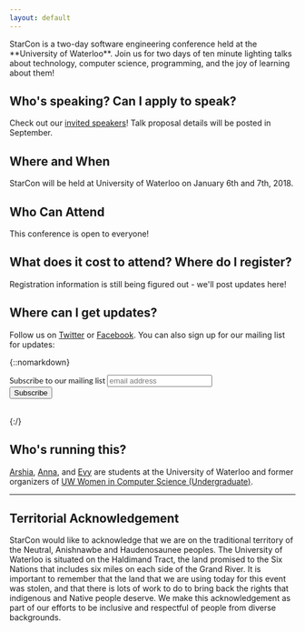 ```yaml
---
layout: default
---
```


<div class="lead pretty-links">
StarCon is a two-day software engineering conference held at the **University of Waterloo**. Join us for two days of ten minute lighting talks about technology, computer science, programming, and the joy of learning about them!

## Who's speaking? Can I apply to speak?

Check out our [invited speakers](speakers/#keynotes)! Talk proposal details will be posted in September.

## Where and When

StarCon will be held at University of Waterloo on January 6th and 7th, 2018.

## Who Can Attend

This conference is open to everyone!

## What does it cost to attend? Where do I register?

Registration information is still being figured out - we'll post updates here!

## Where can I get updates?

Follow us on [Twitter](https://twitter.com/starconuw) or [Facebook](https://www.facebook.com/starconuw/). You can also sign up for our mailing list for updates:

{::nomarkdown}
<!-- Begin MailChimp Signup Form -->
<link href="//cdn-images.mailchimp.com/embedcode/horizontal-slim-10_7.css" rel="stylesheet" type="text/css">
<style type="text/css">
	#mc_embed_signup{ clear:left; font:14px "Lato", serif; width:100%;}
	/* Add your own MailChimp form style overrides in your site stylesheet or in this style block.
	   We recommend moving this block and the preceding CSS link to the HEAD of your HTML file. */
</style>
<div id="mc_embed_signup">
<form action="//starcon.us16.list-manage.com/subscribe/post?u=5577d37b5a332e0df8c232920&amp;id=d6a129f1a2" method="post" id="mc-embedded-subscribe-form" name="mc-embedded-subscribe-form" class="validate" target="_blank" novalidate>
    <div id="mc_embed_signup_scroll">
	<label for="mce-EMAIL">Subscribe to our mailing list</label>
	<input type="email" value="" name="EMAIL" class="email" id="mce-EMAIL" placeholder="email address" required>
    <!-- real people should not fill this in and expect good things - do not remove this or risk form bot signups-->
    <div style="position: absolute; left: -5000px;" aria-hidden="true"><input type="text" name="b_5577d37b5a332e0df8c232920_d6a129f1a2" tabindex="-1" value=""></div>
    <div class="clear"><input type="submit" value="Subscribe" name="subscribe" id="mc-embedded-subscribe" class="button"></div>
    </div>
</form>
</div>
<br>
{:/}
<!--End mc_embed_signup-->

## Who's running this?

[Arshia](https://twitter.com/arshia__), [Anna](http://annalorimer.com/), and [Evy](http://evykassirer.com) are students at the University of Waterloo and former organizers of [UW Women in Computer Science (Undergraduate)](http://wics.uwaterloo.ca).

---

## Territorial Acknowledgement ##

StarCon would like to acknowledge that we are on the traditional territory of
the Neutral, Anishnawbe and Haudenosaunee peoples. The University of Waterloo is
situated on the Haldimand Tract, the land promised to the Six Nations that
includes six miles on each side of the Grand River. It is important to remember
that the land that we are using today for this event was stolen, and that there
is lots of work to do to bring back the rights that indigenous and Native people
deserve. We make this acknowledgement as part of our efforts to be inclusive and
respectful of people from diverse backgrounds.

</div>
